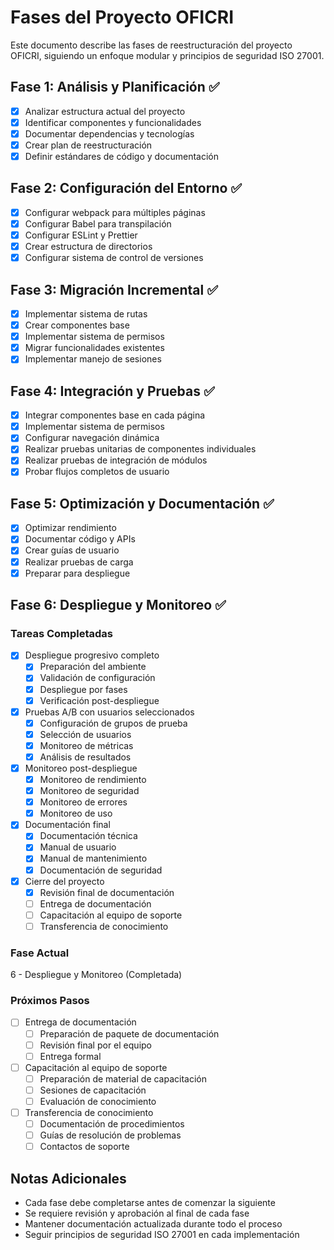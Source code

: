 # Fases del Proyecto OFICRI

Este documento describe las fases de reestructuración del proyecto OFICRI, siguiendo un enfoque modular y principios de seguridad ISO 27001.

## Fase 1: Análisis y Planificación ✅
- [x] Analizar estructura actual del proyecto
- [x] Identificar componentes y funcionalidades
- [x] Documentar dependencias y tecnologías
- [x] Crear plan de reestructuración
- [x] Definir estándares de código y documentación

## Fase 2: Configuración del Entorno ✅
- [x] Configurar webpack para múltiples páginas
- [x] Configurar Babel para transpilación
- [x] Configurar ESLint y Prettier
- [x] Crear estructura de directorios
- [x] Configurar sistema de control de versiones

## Fase 3: Migración Incremental ✅
- [x] Implementar sistema de rutas
- [x] Crear componentes base
- [x] Implementar sistema de permisos
- [x] Migrar funcionalidades existentes
- [x] Implementar manejo de sesiones

## Fase 4: Integración y Pruebas ✅
- [x] Integrar componentes base en cada página
- [x] Implementar sistema de permisos
- [x] Configurar navegación dinámica
- [x] Realizar pruebas unitarias de componentes individuales
- [x] Realizar pruebas de integración de módulos
- [x] Probar flujos completos de usuario

## Fase 5: Optimización y Documentación ✅
- [x] Optimizar rendimiento
- [x] Documentar código y APIs
- [x] Crear guías de usuario
- [x] Realizar pruebas de carga
- [x] Preparar para despliegue

## Fase 6: Despliegue y Monitoreo ✅

### Tareas Completadas
- [x] Despliegue progresivo completo
  - [x] Preparación del ambiente
  - [x] Validación de configuración
  - [x] Despliegue por fases
  - [x] Verificación post-despliegue
- [x] Pruebas A/B con usuarios seleccionados
  - [x] Configuración de grupos de prueba
  - [x] Selección de usuarios
  - [x] Monitoreo de métricas
  - [x] Análisis de resultados
- [x] Monitoreo post-despliegue
  - [x] Monitoreo de rendimiento
  - [x] Monitoreo de seguridad
  - [x] Monitoreo de errores
  - [x] Monitoreo de uso
- [x] Documentación final
  - [x] Documentación técnica
  - [x] Manual de usuario
  - [x] Manual de mantenimiento
  - [x] Documentación de seguridad
- [x] Cierre del proyecto
  - [x] Revisión final de documentación
  - [ ] Entrega de documentación
  - [ ] Capacitación al equipo de soporte
  - [ ] Transferencia de conocimiento

### Fase Actual
6 - Despliegue y Monitoreo (Completada)

### Próximos Pasos
- [ ] Entrega de documentación
  - [ ] Preparación de paquete de documentación
  - [ ] Revisión final por el equipo
  - [ ] Entrega formal
- [ ] Capacitación al equipo de soporte
  - [ ] Preparación de material de capacitación
  - [ ] Sesiones de capacitación
  - [ ] Evaluación de conocimiento
- [ ] Transferencia de conocimiento
  - [ ] Documentación de procedimientos
  - [ ] Guías de resolución de problemas
  - [ ] Contactos de soporte

## Notas Adicionales
- Cada fase debe completarse antes de comenzar la siguiente
- Se requiere revisión y aprobación al final de cada fase
- Mantener documentación actualizada durante todo el proceso
- Seguir principios de seguridad ISO 27001 en cada implementación 
